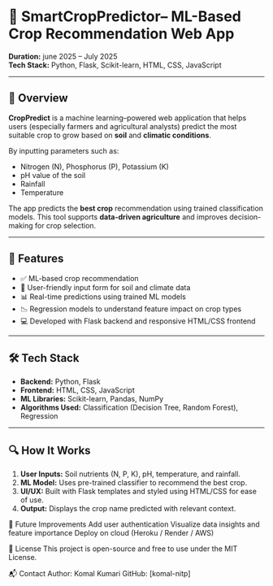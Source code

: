 # 🌾 SmartCropPredictor– ML-Based Crop Recommendation Web App

**Duration:** june 2025 – July 2025  
**Tech Stack:** Python, Flask, Scikit-learn, HTML, CSS, JavaScript

---

## 🚀 Overview

**CropPredict** is a machine learning–powered web application that helps users (especially farmers and agricultural analysts) predict the most suitable crop to grow based on **soil** and **climatic conditions**.

By inputting parameters such as:
- Nitrogen (N), Phosphorus (P), Potassium (K)
- pH value of the soil
- Rainfall
- Temperature

The app predicts the **best crop** recommendation using trained classification models. This tool supports **data-driven agriculture** and improves decision-making for crop selection.

---

## 🧠 Features

- ✅ ML-based crop recommendation
- 🌱 User-friendly input form for soil and climate data
- 📊 Real-time predictions using trained ML models
- 📉 Regression models to understand feature impact on crop types
- 💻 Developed with Flask backend and responsive HTML/CSS frontend

---

## 🛠️ Tech Stack

- **Backend:** Python, Flask
- **Frontend:** HTML, CSS, JavaScript
- **ML Libraries:** Scikit-learn, Pandas, NumPy
- **Algorithms Used:** Classification (Decision Tree, Random Forest), Regression

---

## 🔍 How It Works

1. **User Inputs:** Soil nutrients (N, P, K), pH, temperature, and rainfall.
2. **ML Model:** Uses pre-trained classifier to recommend the best crop.
3. **UI/UX:** Built with Flask templates and styled using HTML/CSS for ease of use.
4. **Output:** Displays the crop name predicted with relevant context.


📌 Future Improvements
Add user authentication
Visualize data insights and feature importance
Deploy on cloud (Heroku / Render / AWS)

📄 License
This project is open-source and free to use under the MIT License.

📬 Contact
Author: Komal Kumari
GitHub: [komal-nitp]

